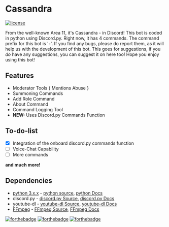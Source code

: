 # Cassandra
[![license](https://img.shields.io/github/license/mashape/apistatus.svg?style=flat-square)]()

From the well-known Area 11, it's Cassandra - in Discord! This bot is coded in python using Discord.py. Right now, it has 4 commands.
The command prefix for this bot is '**-**'. If you find any bugs, please do report them, as it will help us with the development of this bot. This goes for suggestions, if you *do* have any suggestions, you can suggest it on here too! Hope you enjoy using this bot!

## Features
+ Moderator Tools
{ Mentions Abuse }
+ Summoning Commands
+ Add Role Command
+ About Command
+ Command Logging Tool
+ **NEW:** Uses Discord.py Commands Function

## To-do-list
- [x] Integration of the onboard discord.py commands function
- [ ] Voice-Chat Capability
- [ ] More commands

**and much more!**

## Dependencies
+ [python 3.x.x](https://www.python.org/) - [python source](https://github.com/python/cpython), [python Docs](https://docs.python.org/3/)
+ discord.py - [discord.py Source](https://github.com/Rapptz/discord.py), [discord.py Docs](https://discordpy.readthedocs.io)
+ youtube-dl - [youtube-dl Source](https://github.com/rg3/youtube-dl), [youtube-dl Docs](https://github.com/rg3/youtube-dl/blob/master/README.md)
+ [FFmpeg](https://www.FFmpeg.org/) - [FFmpeg Source](https://github.com/FFmpeg/FFmpeg), [FFmpeg Docs](http://ffmpeg.org/documentation.html)

[![forthebadge](http://forthebadge.com/images/badges/built-by-developers.svg)](http://forthebadge.com)
[![forthebadge](http://forthebadge.com/images/badges/made-with-python.svg)](http://forthebadge.com)
[![forthebadge](http://forthebadge.com/images/badges/built-with-love.svg)](http://forthebadge.com)
